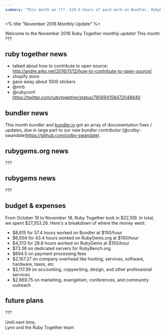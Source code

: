 ```yaml
---
summary: "This month we ???. 129.5 hours of paid work on Bundler, RubyGems, and RubyGems.org."
---
```


<% title "November 2016 Monthly Update" %>

Welcome to the November 2016 Ruby Together monthly update! This month ???

## ruby together news

- talked about how to contribute to open source: http://andre.arko.net/2016/11/12/how-to-contribute-to-open-source/
- shopify store
- gave away about 1000 stickers
- @mrb
- @rubyconf https://twitter.com/rubytogether/status/795694158472048640

## bundler news

This month bundler and [bundler.io](bundler.io) got an array of documentation fixes / updates, due in large part to our new bundler contributor [@colby-swandale(https://github.com/colby-swandale).

## rubygems.org news

???

## rubygems news

???

## budget & expenses

From October 19 to November 18, Ruby Together took in $22,109. In total, we spent $27,353.26. Here's a breakdown of where the money went:

* $8,615 for 57.4 hours worked on Bundler at $150/hour
* $6,504 for 43.4 hours worked on RubyGems.org at $150/hour
* $4,313 for 28.8 hours worked on RubyGems at $150/hour
* $73.38 on dedicated servers for RubyBench.org
* $694.5 on payment processing fees
* $2,167.27 on company overhead like hosting, services, software, hardware, taxes, etc
* $2,117.39 on accounting, copywriting, design, and other professional services
* $2,869.75 on marketing, evangelism, conferences, and community outreach

## future plans

???

Until next time,<br>
Lynn and the Ruby Together team

